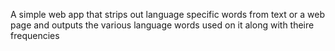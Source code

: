 A simple web app that strips out language specific words from text or a web page and outputs the various language words used on it along with theire frequencies

